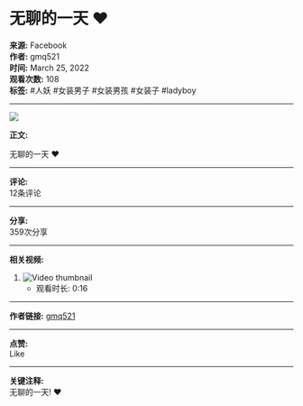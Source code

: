 # 无聊的一天 ❤️

**来源:** Facebook  
**作者:** gmq521  
**时间:** March 25, 2022  
**观看次数:** 108  
**标签:** #人妖 #女装男子 #女装男孩 #女装子 #ladyboy  

---

![](https://scontent-sjc3-1.xx.fbcdn.net/v/t15.5256-10/120919026_685752775649803_8094265521758400070_n.jpg?_nc_cat=109&ccb=1-7&_nc_sid=50ce42&_nc_ohc=RwvF2b_-7ZcQ7kNvgF72dtn&_nc_zt=23&_nc_ht=scontent-sjc3-1.xx&_nc_gid=AFO-3DyEt4vgmlQP1lsaNtY&oh=00_AYA113hNVTLbzXSCKl8l8z-Md-LS4RcH2TXWDe59SQpBmA&oe=67954FF6)

**正文:**

无聊的一天 ❤️

---

**评论:**  
12条评论  

---  

**分享:**  
359次分享  

---  

**相关视频:**

1. ![Video thumbnail](https://scontent-sjc3-1.xx.fbcdn.net/v/t15.13418-10/275517679_1353889818372349_8132430144993645470_n.jpg?stp=dst-jpg_p206x206_tt6&_nc_cat=107&ccb=1-7&_nc_sid=ace027&_nc_ohc=29Wwesnc12UQ7kNvgFwlywO&_nc_zt=23&_nc_ht=scontent-sjc3-1.xx&_nc_gid=AhHbJzSrW3jAIZR7zFM1PxT&oh=00_AYAe-oWx6zTRIYkOEf3d179-H3D_IQPFMMuL2bm0De0Law&oe=679541A5)
   - 观看时长: 0:16

---

**作者链接:** [gmq521](https://www.facebook.com/people/gmq521/100068604407562/?__tn__=-UC)  

---  

**点赞:**  
Like  

---  

**关键注释:**  
无聊的一天! ❤️  

<!-- tcd_original_link https://www.facebook.com/100068604407562/videos/%E4%BA%BA%E5%A6%96-%E5%A5%B3%E8%A3%85%E7%94%B7%E5%AD%90-%E5%A5%B3%E8%A3%85%E7%94%B7%E5%AD%A9-%E5%A5%B3%E8%A3%85%E5%AD%90-ladyboy-%E6%97%A0%E8%81%8A%E7%9A%84%E4%B8%80%E5%A4%A9%EF%B8%8F/685752622316485/ -->
